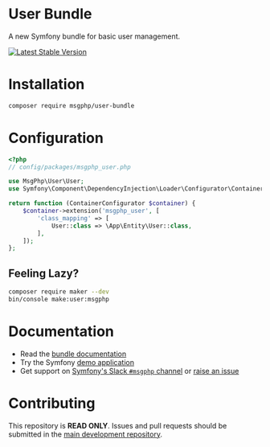 # User Bundle

A new Symfony bundle for basic user management.

[![Latest Stable Version][packagist:img]][packagist]

# Installation

```bash
composer require msgphp/user-bundle
```

# Configuration

```php
<?php
// config/packages/msgphp_user.php

use MsgPhp\User\User;
use Symfony\Component\DependencyInjection\Loader\Configurator\ContainerConfigurator;

return function (ContainerConfigurator $container) {
    $container->extension('msgphp_user', [
        'class_mapping' => [
            User::class => \App\Entity\User::class,
        ],
    ]);
};
```

## Feeling Lazy?

```bash
composer require maker --dev
bin/console make:user:msgphp
```

# Documentation

- Read the [bundle documentation](https://msgphp.github.io/docs/cookbook/user-bundle/installation/)
- Try the Symfony [demo application](https://github.com/msgphp/symfony-demo-app)
- Get support on [Symfony's Slack `#msgphp` channel](https://symfony.com/slack-invite) or [raise an issue](https://github.com/msgphp/msgphp/issues/new)

# Contributing

This repository is **READ ONLY**. Issues and pull requests should be submitted in the
[main development repository](https://github.com/msgphp/msgphp).

[packagist]: https://packagist.org/packages/msgphp/user-bundle
[packagist:img]: https://img.shields.io/packagist/v/msgphp/user-bundle.svg?style=flat-square
